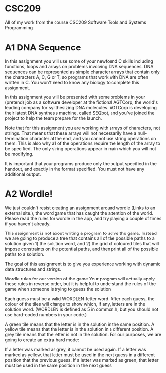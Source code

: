 # CSC209
All of my work from the course CSC209 Software Tools and Systems Programming

# A1 DNA Sequence
In this assignment you will use some of your newfound C skills including functions, loops and arrays on problems involving DNA sequences. DNA sequences can be represented as simple character arrays that contain only the characters A, C, G or T, so programs that work with DNA are often written in C. You won't need to know any biology to complete this assignment.

In this assignment you will be presented with some problems in your (pretend) job as a software developer at the fictional AGTCorp, the world's leading company for synthesizing DNA molecules. AGTCorp is developing their latest DNA synthesis machine, called SEQbot, and you've joined the project to help the team prepare for the launch.

Note that for this assignment you are working with arrays of characters, not strings. That means that these arrays will not necessarily have a null-termination character at the end, and you cannot use string operations on them. This is also why all of the operations require the length of the array to be specified. The only string operations appear in main which you will not be modifying.

It is important that your programs produce only the output specified in the handout, and exactly in the format specified.  You must not have any additional output.

# A2 Wordle!

We just couldn't resist creating an assignment around wordle (Links to an external site.), the word game that has caught the attention of the world.  Please read the rules for wordle in the app, and try playing a couple of times if you haven't already.

This assignment is not about writing a program to solve the game.  Instead we are going to produce a tree that contains all of the possible paths to a solution given 1) the solution word, and 2) the grid of coloured tiles that will impose constraints on the potential paths, and then print all of the possible paths to a solution.

The goal of this assignment is to give you experience working with dynamic data structures and strings.

Wordle rules for our version of the game
Your program will actually apply these rules in reverse order, but it is helpful to understand the rules of the game when someone is trying to guess the solution.

Each guess must be a valid WORDLEN-letter word.  After each guess, the colour of the tiles will change to show which, if any, letters are in the solution word.   (WORDLEN is defined as 5 in common.h, but you should not use hard-coded numbers in your code.)

A green tile means that the letter is in the solution in the same position. 
A yellow tile means that the letter is in the solution in a different position. 
A grey tile means that the letter is not in the solution.
For our purposes, we are going to create an extra-hard mode: 

If a letter was marked as grey, it cannot be used again.
If a letter was marked as yellow, that letter must be used in the next guess in a different position that the previous guess.
If a letter was marked as green, that letter must be used in the same position in the next guess.
